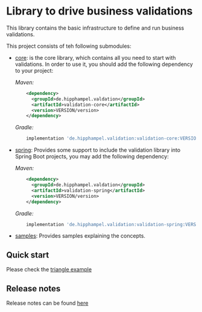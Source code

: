 # Library to drive business validations

This library contains the basic infrastructure to define and run business validations.

This project consists of teh following submodules:

- [core](core): is the core library, which contains all you need to start with validations. In order to use it, you
  should add the following dependency to your project:

  _Maven:_
  ```xml
      <dependency>
        <groupId>de.hipphampel.valdation</groupId>
        <artifactId>validation-core</artifactId>
        <version>VERSION/version>
      </dependency>
  ```
  _Gradle:_
  ```groovy
      implementation 'de.hipphampel.validation:validation-core:VERSION'
  ```
- [spring](spring): Provides some support to include the validation library into Spring Boot projects,
  you may add the following dependency:

  _Maven:_
  ```xml
      <dependency>
        <groupId>de.hipphampel.valdation</groupId>
        <artifactId>validation-spring</artifactId>
        <version>VERSION/version>
      </dependency>
  ```
  _Gradle:_
  ```groovy
      implementation 'de.hipphampel.validation:validation-spring:VERSION'
  ```
- [samples](samples): Provides samples explaining the concepts.


## Quick start

Please check the [triangle example](samples//triangle/README.md)

## Release notes

Release notes can be found [here](RELEASE_NOTES.md) 